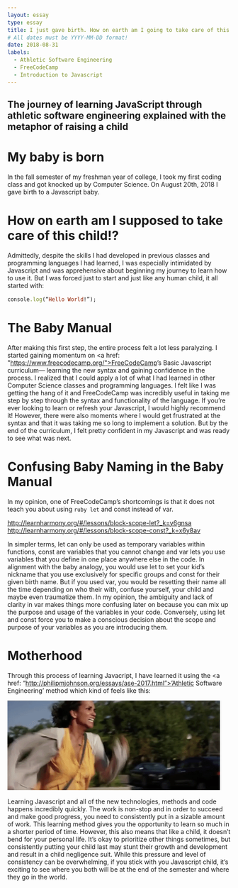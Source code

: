 ```yaml
---
layout: essay
type: essay
title: I just gave birth. How on earth am I going to take care of this child!?
# All dates must be YYYY-MM-DD format!
date: 2018-08-31
labels:
  - Athletic Software Engineering
  - FreeCodeCamp
  - Introduction to Javascript
---
```


## The journey of learning JavaScript through athletic software engineering explained with the metaphor of raising a child

# My baby is born

In the fall semester of my freshman year of college, I took my first coding class and got knocked up by Computer Science. On August 20th, 2018 I gave birth to a Javascript baby. 

# How on earth am I supposed to take care of this child!?

Admittedly, despite the skills I had developed in previous classes and programming languages I had learned, I was especially intimidated by Javascript and was apprehensive about beginning my journey to learn how to use it. But I was forced just to start and just like any human child, it all started with: 

```ruby
console.log(“Hello World!”);
```

# The Baby Manual

After making this first step, the entire process felt a lot less paralyzing. I started gaining momentum on <a href: "https://www.freecodecamp.org/">FreeCodeCamp</a>’s Basic Javascript curriculum— learning the new syntax and gaining confidence in the process. I realized that I could apply a lot of what I had learned in other Computer Science classes and programming languages. I felt like I was getting the hang of it and FreeCodeCamp was incredibly useful in taking me step by step through the syntax and functionality of the language. If you’re ever looking to learn or refresh your Javascript, I would highly recommend it! However, there were also moments where I would get frustrated at the syntax and that it was taking me so long to implement a solution. But by the end of the curriculum, I felt pretty confident in my Javascript and was ready to see what was next. 

# Confusing Baby Naming in the Baby Manual

In my opinion, one of FreeCodeCamp’s shortcomings is that it does not teach you about using ```ruby let``` and const instead of var. 

http://learnharmony.org/#/lessons/block-scope-let?_k=y6gnsa
http://learnharmony.org/#/lessons/block-scope-const?_k=x6y8av

In simpler terms, let can only be used as temporary variables within functions, const are variables that you cannot change and var lets you use variables that you define in one place anywhere else in the code. In alignment with the baby analogy, you would use let to set your kid’s nickname that you use exclusively for specific groups and const for their given birth name. But if you used var, you would be resetting their name all the time depending on who their with, confuse yourself, your child and maybe even traumatize them. In my opinion, the ambiguity and lack of clarity in var makes things more confusing later on because you can mix up the purpose and usage of the variables in your code. Conversely, using let and const force you to make a conscious decision about the scope and purpose of your variables as you are introducing them. 

# Motherhood

Through this process of learning Javacript, I have learned it using the <a href: “http://philipmjohnson.org/essays/ase-2017.html”>’Athletic Software Engineering’</a> method which kind of feels like this:

<img class="ui image medium" src="../images/run.gif">

Learning Javascript and all of the new technologies, methods and code happens incredibly quickly. The work is non-stop and in order to succeed and make good progress, you need to consistently put in a sizable amount of work. This learning method gives you the opportunity to learn so much in a shorter period of time. However, this also means that like a child, it doesn’t bend for your personal life. It’s okay to prioritize other things sometimes, but consistently putting your child last may stunt their growth and development and result in a child negligence suit. While this pressure and level of consistency can be overwhelming, if you stick with you Javascript child, it’s exciting to see where you both will be at the end of the semester and where they go in the world. 
